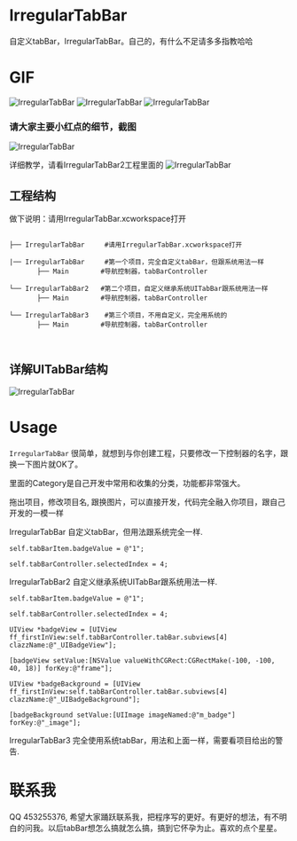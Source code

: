 # IrregularTabBar
  自定义tabBar，IrregularTabBar。自己的，有什么不足请多多指教哈哈
  

# GIF
![IrregularTabBar](GIF/TabBar.gif "IrregularTabBar") ![IrregularTabBar](GIF/TabBar3.gif "IrregularTabBar") 
![IrregularTabBar](GIF/TabBar2.gif "IrregularTabBar")



### 请大家主要小红点的细节，截图

![IrregularTabBar](GIF/cut.png "IrregularTabBar") 

详细教学，请看IrregularTabBar2工程里面的
![IrregularTabBar](GIF/proCut.png "IrregularTabBar")


## 工程结构
做下说明：请用IrregularTabBar.xcworkspace打开


 ```

├── IrregularTabBar     #请用IrregularTabBar.xcworkspace打开

|── IrregularTabBar     #第一个项目，完全自定义tabBar，但跟系统用法一样
        ├── Main        #导航控制器，tabBarController
          
└── IrregularTabBar2   #第二个项目，自定义继承系统UITabBar跟系统用法一样
        ├── Main        #导航控制器，tabBarController 
               
└── IrregularTabBar3    #第三个项目，不用自定义，完全用系统的
        ├── Main        #导航控制器，tabBarController

            
 ```
 
## 详解UITabBar结构

![IrregularTabBar](GIF/UITabBar结构.jpeg "IrregularTabBar")

# Usage
 `IrregularTabBar` 很简单，就想到与你创建工程，只要修改一下控制器的名字，跟换一下图片就OK了。
 
 里面的Category是自己开发中常用和收集的分类，功能都非常强大。
 
 拖出项目，修改项目名, 跟换图片，可以直接开发，代码完全融入你项目，跟自己开发的一模一样
IrregularTabBar 自定义tabBar，但用法跟系统完全一样.
```
self.tabBarItem.badgeValue = @"1";
self.tabBarController.selectedIndex = 4;
```
IrregularTabBar2 自定义继承系统UITabBar跟系统用法一样. 
```
self.tabBarItem.badgeValue = @"1";
self.tabBarController.selectedIndex = 4;
UIView *badgeView = [UIView ff_firstInView:self.tabBarController.tabBar.subviews[4] clazzName:@"_UIBadgeView"];
        
[badgeView setValue:[NSValue valueWithCGRect:CGRectMake(-100, -100, 40, 18)] forKey:@"frame"];

UIView *badgeBackground = [UIView ff_firstInView:self.tabBarController.tabBar.subviews[4] clazzName:@"_UIBadgeBackground"];

[badgeBackground setValue:[UIImage imageNamed:@"m_badge"] forKey:@"_image"];
```
IrregularTabBar3 完全使用系统tabBar，用法和上面一样，需要看项目给出的警告.

# 联系我
 QQ 453255376, 希望大家踊跃联系我，把程序写的更好。有更好的想法，有不明白的问我。以后tabBar想怎么搞就怎么搞，搞到它怀孕为止。喜欢的点个星星。
 